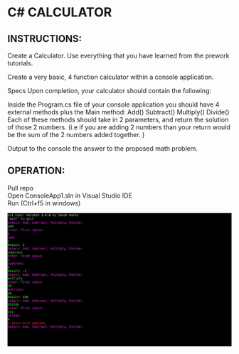 # C# CALCULATOR

## INSTRUCTIONS:

Create a Calculator. Use everything that you have learned from the prework tutorials.

Create a very basic, 4 function calculator within a console application.

Specs
Upon completion, your calculator should contain the following:

Inside the Program.cs file of your console application you should have 4 external methods plus the Main method:
Add()
Subtract()
Multiply()
Divide()
Each of these methods should take in 2 parameters, and return the solution of those 2 numbers. (i.e if you are adding 2 numbers than your return would be the sum of the 2 numbers added together. )

Output to the console the answer to the proposed math problem.

## OPERATION:

Pull repo<br>
Open ConsoleApp1.sln in Visual Studio IDE<br>
Run (Ctrl+f5 in windows)<br>

![Capture](https://github.com/jasonb315/Calculator/blob/master/assets/Capture.JPG) <br>

